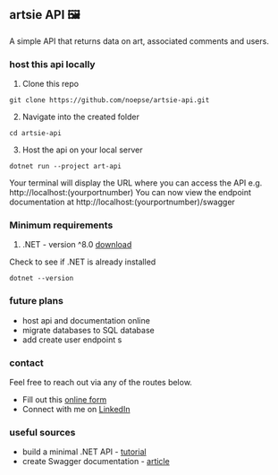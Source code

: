 ## artsie API 🖼️

A simple API that returns data on art, associated comments and users.

### host this api locally
1. Clone this repo

```
git clone https://github.com/noepse/artsie-api.git
```

2. Navigate into the created folder

```
cd artsie-api
```

3. Host the api on your local server 

```
dotnet run --project art-api
```

Your terminal will display the URL where you can access the API e.g. http://localhost:(yourportnumber)
You can now view the endpoint documentation at http://localhost:(yourportnumber)/swagger


### Minimum requirements

1. .NET - version ^8.0 [download](https://dotnet.microsoft.com/en-us/download)

Check to see if .NET is already installed

```
dotnet --version
```

### future plans
- host api and documentation online
- migrate databases to SQL database 
- add create user endpoint
s
### contact

Feel free to reach out via any of the routes below.

- Fill out this [online form](https://simranamin.com/#contact)
- Connect with me on [LinkedIn](https://www.linkedin.com/in/simran-amin/)

### useful sources
- build a minimal .NET API - [tutorial](https://dotnet.microsoft.com/en-us/learn)
- create Swagger documentation - [article](https://learn.microsoft.com/en-us/aspnet/core/tutorials/web-api-help-pages-using-swagger?view=aspnetcore-8.0)